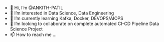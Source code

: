 - 👋 Hi, I’m @ANKITH-PATIL
- 👀 I’m interested in Data Science, Data Engineering
- 🌱 I’m currently learning Kafka, Docker, DEVOPS/AIOPS
- 💞️ I’m looking to collaborate on complete automated CI-CD Pipeline Data Science Project
- 📫 How to reach me ...

<!---
ANKITH-PATIL/ANKITH-PATIL is a ✨ special ✨ repository because its `README.md` (this file) appears on your GitHub profile.
You can click the Preview link to take a look at your changes.
--->

